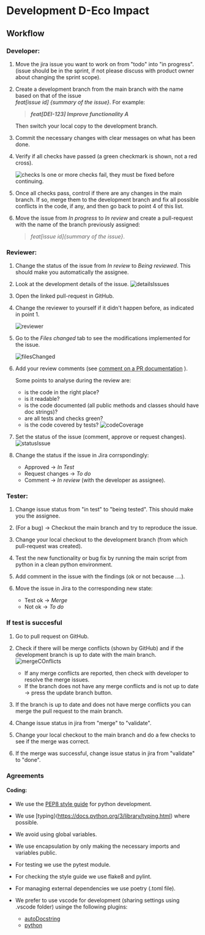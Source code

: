 # Development D-Eco Impact
## Workflow
### Developer:
1. Move the jira issue you want to work on from "todo" into "in progress".
(issue should be in the sprint, if not please discuss with product owner about changing the sprint scope).

1. Create a development branch from the main branch with the name based on that of the issue <br /> _feat[issue id] {summary of the issue}_. For example: 
    > **_feat[DEI-123] Improve functionality A_**

    Then switch your local copy to the development branch.

3. Commit the necessary changes with clear messages on what has been done.

1. Verify if all checks have passed (a green checkmark is shown, not a red cross).

    ![checks](assets/images/1_all_checks_passed.png "Github showing that all checks have passed. If one or more checks have failed, then a red cross is shown instead.")
    Is one or more checks fail, they must be fixed before continuing.

5. Once all checks pass, control if there are any changes in the main branch. If so, merge them to the development branch and fix all possible conflicts in the code, if any, and then go back to point 4 of this list.
 
1. Move the issue from _In progress_ to _In review_ and create a pull-request with the name of the branch previously assigned:
    > _feat[issue id]{summary of the issue}_.

### Reviewer:
1. Change the status of the issue from _In review_ to _Being reviewed_. This should make you automatically the assignee.
1. Look at the development details of the issue.
![detailsIssues](assets/images/2_development_details_of_issues.png "Details of development for an issue, including the branches linked to the issue, the commits and the pull requests.")


1. Open the linked pull-request in GitHub.
1. Change the reviewer to yourself if it didn't happen before, as indicated in point 1.

    ![reviewer](assets/images/2_assign_review.png "Details of development for an issue, including the branches linked to the issue, the commits and the pull requests.")

5. Go to the _Files changed_ tab to see the modifications implemented for the issue.

    ![filesChanged](assets/images/2_files_changed.png "Files changed when solving an issue. The files on the list on the left can be selected one by one. The right panel will then show the changes in the selected file.")

6. Add your review comments (see [comment on a PR documentation](https://docs.github.com/en/pull-requests/collaborating-with-pull-requests/reviewing-changes-in-pull-requests/commenting-on-a-pull-request) ).

    Some points to analyse during the review are:
    * is the code in the right place?
    * is it readable?
    * is the code documented (all public methods and classes should have doc strings)?
    * are all tests and checks green?
    * is the code covered by tests?
    ![codeCoverage](assets/images/2_code_coverage.png "Code coverage of each file which has been changed during a commit. Details indicating how many statements are present, how many of those are missing from being testedhow many are excluded and what the resulting code coverage is for that file. The total code coverage is shown as well.")
7. Set the status of the issue (comment, approve or request changes).
    ![statusIssue](assets/images/2_status_of_issue.png "Based on the outcome of the review process, indicate if the issue has been simply commented, approved or rejected because some changes are requested.")
1. Change the status if the issue in Jira corrspondingly:

    * Approved -> _In Test_
    * Request changes -> _To do_
    * Comment -> _In review_ (with the developer as assignee).

### Tester:
1. Change issue status from "in test" to "being tested". This should make you the assignee.
 
1. (For a bug) -> Checkout the main branch and try to reproduce the issue.
 
1. Change your local checkout to the development branch (from which pull-request was created).
 
1. Test the new functionality or bug fix by running the main script from python in a clean python environment.
 
1. Add comment in the issue with the findings (ok or not because ....).
 
1. Move the issue in Jira to the corresponding new state:
    * Test ok -> _Merge_
    * Not ok -> _To do_

### If test is succesful

1. Go to pull request on GitHub.

1. Check if there will be merge conflicts (shown by GitHub) and if the development branch is up to date with the main branch.
![mergeCOnflicts](assets/images/4_no_conflicts_can_merge.png "If there are no conflicts with the base branch, the code of the feature can be safely merged. Otherwise, the conflicts need to be solved before.")

    * If any merge conflicts are reported, then check with developer to resolve the merge issues.
    * If the branch does not have any merge conflicts and is not up to date -> press the update branch button.

3. If the branch is up to date and does not have merge conflicts you can merge the pull request to the main branch.

1. Change issue status in jira from "merge" to "validate".

1. Change your local checkout to the main branch and do a few checks to see if the merge was correct.

1. If the merge was successful, change issue status in jira from "validate" to "done".

### Agreements
 
#### Coding:

* We use the [PEP8 style guide](https://pep8.org/) for python development.
* We use [typing}(https://docs.python.org/3/library/typing.html) where possible.
* We avoid using global variables.
* We use encapsulation by only making the necessary imports and variables public.
 
* For testing we use the pytest module.
* For checking the style guide we use flake8 and pylint.
* For managing external dependencies we use poetry (.toml file).
 
* We prefer to use vscode for development (sharing settings using .vscode folder) usinge the following plugins:
    * [autoDocstring](https://marketplace.visualstudio.com/items?itemName=njpwerner.autodocstring)
    * [python](https://marketplace.visualstudio.com/items?itemName=ms-python.python)